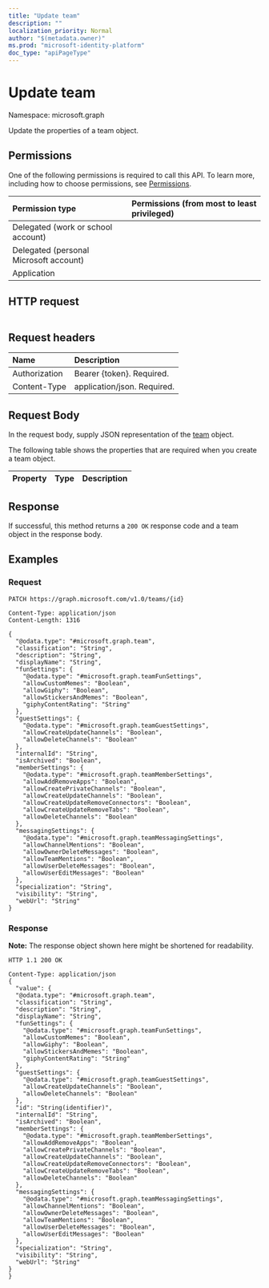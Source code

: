 ```yaml
---
title: "Update team"
description: ""
localization_priority: Normal
author: "$(metadata.owner)"
ms.prod: "microsoft-identity-platform"
doc_type: "apiPageType"
---
```


# Update team

Namespace: microsoft.graph

Update the properties of a team object.

## Permissions

One of the following permissions is required to call this API. To learn more, including how to choose permissions, see [Permissions](/graph/permissions-reference).

| Permission type                        | Permissions (from most to least privileged) |
| :------------------------------------- | :------------------------------------------ |
| Delegated (work or school account)     |                                             |
| Delegated (personal Microsoft account) |                                             |
| Application                            |                                             |

## HTTP request

<!-- {
  "blockType": "ignored"
}
-->

```http

```

## Request headers

| Name          | Description                 |
| :------------ | :-------------------------- |
| Authorization | Bearer {token}. Required.   |
| Content-Type  | application/json. Required. |

## Request Body

In the request body, supply JSON representation of the [team](../resources/-team.md) object.

<!-- Actions and Functions -->

<!-- CRUD Methods -->

The following table shows the properties that are required when you create a team object.

| Property | Type | Description |
| :------- | :--- | :---------- |

## Response

If successful, this method returns a `200 OK` response code and a team object in the response body.

## Examples

### Request

<!-- {
  "blockType": "request",
  "name": "update_team"
}
-->

```http
PATCH https://graph.microsoft.com/v1.0/teams/{id}

Content-Type: application/json
Content-Length: 1316

{
  "@odata.type": "#microsoft.graph.team",
  "classification": "String",
  "description": "String",
  "displayName": "String",
  "funSettings": {
    "@odata.type": "#microsoft.graph.teamFunSettings",
    "allowCustomMemes": "Boolean",
    "allowGiphy": "Boolean",
    "allowStickersAndMemes": "Boolean",
    "giphyContentRating": "String"
  },
  "guestSettings": {
    "@odata.type": "#microsoft.graph.teamGuestSettings",
    "allowCreateUpdateChannels": "Boolean",
    "allowDeleteChannels": "Boolean"
  },
  "internalId": "String",
  "isArchived": "Boolean",
  "memberSettings": {
    "@odata.type": "#microsoft.graph.teamMemberSettings",
    "allowAddRemoveApps": "Boolean",
    "allowCreatePrivateChannels": "Boolean",
    "allowCreateUpdateChannels": "Boolean",
    "allowCreateUpdateRemoveConnectors": "Boolean",
    "allowCreateUpdateRemoveTabs": "Boolean",
    "allowDeleteChannels": "Boolean"
  },
  "messagingSettings": {
    "@odata.type": "#microsoft.graph.teamMessagingSettings",
    "allowChannelMentions": "Boolean",
    "allowOwnerDeleteMessages": "Boolean",
    "allowTeamMentions": "Boolean",
    "allowUserDeleteMessages": "Boolean",
    "allowUserEditMessages": "Boolean"
  },
  "specialization": "String",
  "visibility": "String",
  "webUrl": "String"
}

```

### Response

**Note:** The response object shown here might be shortened for readability.

<!-- {
  "blockType": "response",
  "truncated": true,
  "@odata.type": "Microsoft.Teams.GraphSvc.team"
}
-->

```http
HTTP 1.1 200 OK

Content-Type: application/json
{
  "value": {
  "@odata.type": "#microsoft.graph.team",
  "classification": "String",
  "description": "String",
  "displayName": "String",
  "funSettings": {
    "@odata.type": "#microsoft.graph.teamFunSettings",
    "allowCustomMemes": "Boolean",
    "allowGiphy": "Boolean",
    "allowStickersAndMemes": "Boolean",
    "giphyContentRating": "String"
  },
  "guestSettings": {
    "@odata.type": "#microsoft.graph.teamGuestSettings",
    "allowCreateUpdateChannels": "Boolean",
    "allowDeleteChannels": "Boolean"
  },
  "id": "String(identifier)",
  "internalId": "String",
  "isArchived": "Boolean",
  "memberSettings": {
    "@odata.type": "#microsoft.graph.teamMemberSettings",
    "allowAddRemoveApps": "Boolean",
    "allowCreatePrivateChannels": "Boolean",
    "allowCreateUpdateChannels": "Boolean",
    "allowCreateUpdateRemoveConnectors": "Boolean",
    "allowCreateUpdateRemoveTabs": "Boolean",
    "allowDeleteChannels": "Boolean"
  },
  "messagingSettings": {
    "@odata.type": "#microsoft.graph.teamMessagingSettings",
    "allowChannelMentions": "Boolean",
    "allowOwnerDeleteMessages": "Boolean",
    "allowTeamMentions": "Boolean",
    "allowUserDeleteMessages": "Boolean",
    "allowUserEditMessages": "Boolean"
  },
  "specialization": "String",
  "visibility": "String",
  "webUrl": "String"
}
}

```
